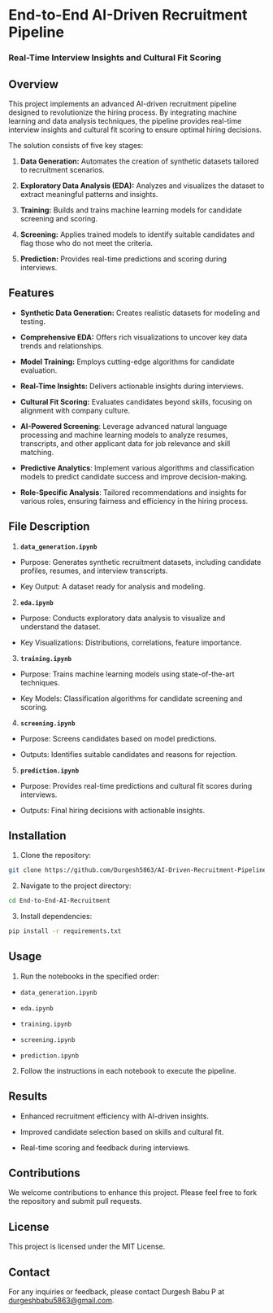 
# End-to-End AI-Driven Recruitment Pipeline
###  Real-Time Interview Insights and Cultural Fit Scoring



## Overview

This project implements an advanced AI-driven recruitment pipeline designed to revolutionize the hiring process. By integrating machine learning and data analysis techniques, the pipeline provides real-time interview insights and cultural fit scoring to ensure optimal hiring decisions.

The solution consists of five key stages:

1. **Data Generation:** Automates the creation of synthetic datasets tailored to recruitment scenarios.

2. **Exploratory Data Analysis (EDA):** Analyzes and visualizes the dataset to extract meaningful patterns and insights.

3. **Training:** Builds and trains machine learning models for candidate screening and scoring.

4. **Screening:** Applies trained models to identify suitable candidates and flag those who do not meet the criteria.

5. **Prediction:** Provides real-time predictions and scoring during interviews.
## Features
- **Synthetic Data Generation:** Creates realistic datasets for modeling and testing.

- **Comprehensive EDA:** Offers rich visualizations to uncover key data trends and relationships.

- **Model Training:** Employs cutting-edge algorithms for candidate evaluation.

- **Real-Time Insights:** Delivers actionable insights during interviews.

- **Cultural Fit Scoring:** Evaluates candidates beyond skills, focusing on alignment with company culture.

- **AI-Powered Screening**: Leverage advanced natural language processing and machine learning models to analyze resumes, transcripts, and other applicant data for job relevance and skill matching.

- **Predictive Analytics**: Implement various algorithms and classification models to predict candidate success and improve decision-making.

- **Role-Specific Analysis**: Tailored recommendations and insights for various roles, ensuring fairness and efficiency in the hiring process.
## File Description
1. **`data_generation.ipynb`**

- Purpose: Generates synthetic recruitment datasets, including candidate profiles, resumes, and interview transcripts.

- Key Output: A dataset ready for analysis and modeling.

2. **`eda.ipynb`**

- Purpose: Conducts exploratory data analysis to visualize and understand the dataset.

- Key Visualizations: Distributions, correlations, feature importance.

3. **`training.ipynb`**

- Purpose: Trains machine learning models using state-of-the-art techniques.

- Key Models: Classification algorithms for candidate screening and scoring.

4. **`screening.ipynb`**

- Purpose: Screens candidates based on model predictions.

- Outputs: Identifies suitable candidates and reasons for rejection.

5. **`prediction.ipynb`**

- Purpose: Provides real-time predictions and cultural fit scores during interviews.

- Outputs: Final hiring decisions with actionable insights.


## Installation
1. Clone the repository:
```bash
git clone https://github.com/Durgesh5863/AI-Driven-Recruitment-Pipeline
```
2. Navigate to the project directory:
```bash
cd End-to-End-AI-Recruitment
```
3. Install dependencies:
```bash
pip install -r requirements.txt
```
## Usage
1. Run the notebooks in the specified order:

- `data_generation.ipynb`

- `eda.ipynb`

- `training.ipynb`

- `screening.ipynb`

- `prediction.ipynb`

2. Follow the instructions in each notebook to execute the pipeline.
## Results
- Enhanced recruitment efficiency with AI-driven insights.

- Improved candidate selection based on skills and cultural fit.

- Real-time scoring and feedback during interviews.
## Contributions

We welcome contributions to enhance this project. Please feel free to fork the repository and submit pull requests.
## License

This project is licensed under the MIT License.
## Contact

For any inquiries or feedback, please contact Durgesh Babu P at durgeshbabu5863@gmail.com.
